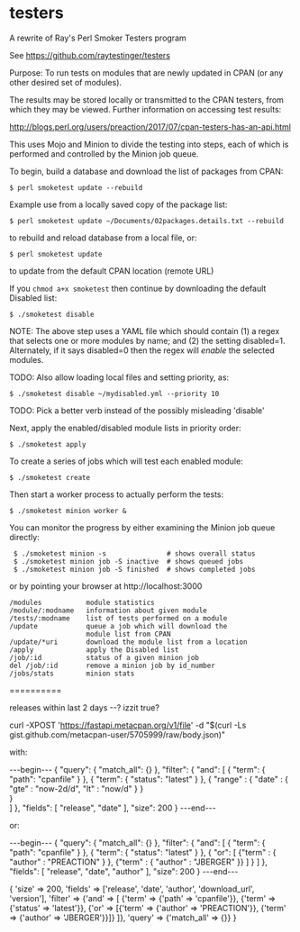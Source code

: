 # testers
A rewrite of Ray's Perl Smoker Testers program

See https://github.com/raytestinger/testers

Purpose: To run tests on modules that are newly updated in CPAN
(or any other desired set of modules).

The results may be stored locally or transmitted to the CPAN testers,
from which they may be viewed.  Further information on accessing test
results:

http://blogs.perl.org/users/preaction/2017/07/cpan-testers-has-an-api.html


This uses Mojo and Minion to divide the testing into steps, each of
which is performed and controlled by the Minion job queue.

To begin, build a database and download the list of packages from
CPAN:

    $ perl smoketest update --rebuild

Example use from a locally saved copy of the package list:

    $ perl smoketest update ~/Documents/02packages.details.txt --rebuild

to rebuild and reload database from a local file, or:

    $ perl smoketest update

to update from the default CPAN location (remote URL)

If you `chmod a+x smoketest` then continue by downloading the default
Disabled list:

    $ ./smoketest disable

NOTE: The above step uses a YAML file which should contain (1) a regex
that selects one or more modules by name; and (2) the setting
disabled=1.  Alternately, if it says disabled=0 then the regex will
*enable* the selected modules.

TODO: Also allow loading local files and setting priority, as:

    $ ./smoketest disable ~/mydisabled.yml --priority 10

TODO: Pick a better verb instead of the possibly misleading 'disable'

Next, apply the enabled/disabled module lists in priority order:

    $ ./smoketest apply

To create a series of jobs which will test each enabled module:

    $ ./smoketest create

Then start a worker process to actually perform the tests:

    $ ./smoketest minion worker &

You can monitor the progress by either examining the Minion job queue
directly:

     $ ./smoketest minion -s               # shows overall status
     $ ./smoketest minion job -S inactive  # shows queued jobs
     $ ./smoketest minion job -S finished  # shows completed jobs

or by pointing your browser at http://localhost:3000

    /modules           module statistics
    /module/:modname   information about given module
    /tests/:modname    list of tests performed on a module
    /update            queue a job which will download the
                       module list from CPAN
    /update/*uri       download the module list from a location
    /apply             apply the Disabled list
    /job/:id           status of a given minion job
    del /job/:id       remove a minion job by id_number
    /jobs/stats        minion stats




==========

releases within last 2 days --? izzit true?

curl -XPOST 'https://fastapi.metacpan.org/v1/file' -d "$(curl -Ls gist.github.com/metacpan-user/5705999/raw/body.json)"

with:

---begin---
{
  "query": {
    "match_all": {}
  },
  "filter": {
    "and": [
      {
        "term": {
          "path": "cpanfile"
        }
      },
      {
        "term": {
          "status": "latest"
        }
      },
      {
        "range" : {
            "date" : {
                "gte" : "now-2d/d",
                "lt" :  "now/d"
            }
        }        
      }    
    ]
  },
  "fields": [
    "release", "date"
  ],
  "size": 200
}
---end---

or:

---begin---
{ "query": { "match_all": {} }, "filter": { "and": [ { "term": { "path": "cpanfile" } }, { "term": { "status": "latest" } }, { "or": [ {"term" : { "author" : "PREACTION" } }, {"term" : { "author" : "JBERGER" }} ] } ] }, "fields": [ "release", "date", "author" ], "size": 200 }
---end---

                                                                                 
{ 'size' => 200,
  'fields' => ['release', 'date', 'author', 'download_url', 'version'],
  'filter' => {'and' => [ {'term' => {'path' => 'cpanfile'}},
                          {'term' => {'status' => 'latest'}},
                          {'or' => [{'term' => {'author' => 'PREACTION'}},
                                      {'term' => {'author' => 'JBERGER'}}]}
                         ]},
  'query' => {'match_all' => {}}
}
